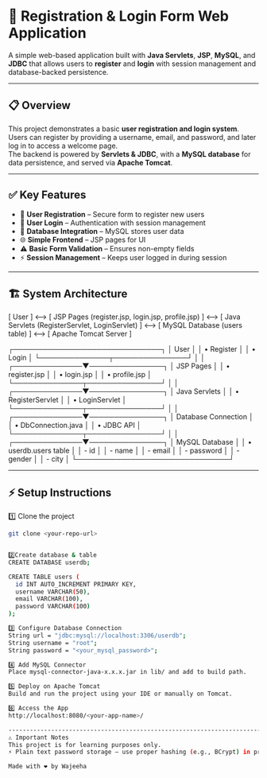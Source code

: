 # 🚀 Registration & Login Form Web Application

A simple web-based application built with **Java Servlets**, **JSP**, **MySQL**, and **JDBC** that allows users to **register** and **login** with session management and database-backed persistence.

---

## 📋 Overview

This project demonstrates a basic **user registration and login system**.  
Users can register by providing a username, email, and password, and later log in to access a welcome page.  
The backend is powered by **Servlets & JDBC**, with a **MySQL database** for data persistence, and served via **Apache Tomcat**.

---

## ✅ Key Features

- 🔐 **User Registration** – Secure form to register new users  
- 🔑 **User Login** – Authentication with session management  
- 💾 **Database Integration** – MySQL stores user data  
- 🌐 **Simple Frontend** – JSP pages for UI  
- ⚠️ **Basic Form Validation** – Ensures non-empty fields  
- ⚡ **Session Management** – Keeps user logged in during session  

---

## 🏗️ System Architecture
[ User ] <--> [ JSP Pages (register.jsp, login.jsp, profile.jsp) ]
<--> [ Java Servlets (RegisterServlet, LoginServlet) ]
<--> [ MySQL Database (users table) ]
<--> [ Apache Tomcat Server ]

┌──────────────────────────────┐
│ User │
│ • Register │
│ • Login │
└──────────────┬───────────────┘
│
│
┌──────────────▼───────────────┐
│ JSP Pages │
│ • register.jsp │
│ • login.jsp │
│ • profile.jsp │
└──────────────┬───────────────┘
│
│
┌──────────────▼───────────────┐
│ Java Servlets │
│ • RegisterServlet │
│ • LoginServlet │
└──────────────┬───────────────┘
│
│
┌──────────────▼───────────────┐
│ Database Connection │
│ • DbConnection.java │
│ • JDBC API │
└──────────────┬───────────────┘
│
│
┌──────────────▼───────────────┐
│ MySQL Database │
│ • userdb.users table │
│ - id │
│ - name │
│ - email │
│ - password │
│ - gender │
│ - city │
└───────────────────────────────┘

---

## ⚡ Setup Instructions

1️⃣ Clone the project  
```bash
git clone <your-repo-url>


2️⃣Create database & table
CREATE DATABASE userdb;

CREATE TABLE users (
  id INT AUTO_INCREMENT PRIMARY KEY,
  username VARCHAR(50),
  email VARCHAR(100),
  password VARCHAR(100)
);

3️⃣ Configure Database Connection
String url = "jdbc:mysql://localhost:3306/userdb";
String username = "root";
String password = "<your_mysql_password>";

4️⃣ Add MySQL Connector
Place mysql-connector-java-x.x.x.jar in lib/ and add to build path.

5️⃣ Deploy on Apache Tomcat
Build and run the project using your IDE or manually on Tomcat.

6️⃣ Access the App
http://localhost:8080/<your-app-name>/

----------------------------------------------------------------------------
⚠️ Important Notes
This project is for learning purposes only.
⚡ Plain text password storage – use proper hashing (e.g., BCrypt) in production.

Made with ❤️ by Wajeeha
